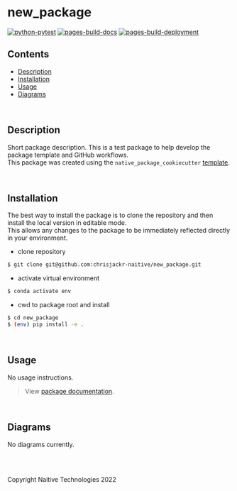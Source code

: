 # new_package

[![python-pytest](https://github.com/chrisjackr-naitive/new_package/actions/workflows/python-test.yml/badge.svg)](https://github.com/chrisjackr-naitive/new_package/actions/workflows/python-test.yml) [![pages-build-docs](https://github.com/chrisjackr-naitive/new_package/actions/workflows/pages-build-docs.yml/badge.svg)](https://github.com/chrisjackr-naitive/new_package/actions/workflows/pages-build-docs.yml) [![pages-build-deployment](https://github.com/chrisjackr-naitive/new_package/actions/workflows/pages/pages-build-deployment/badge.svg?branch=gh-pages)](https://github.com/chrisjackr-naitive/new_package/actions/workflows/pages/pages-build-deployment)

## Contents
- [Description](#description)
- [Installation](#installation)
- [Usage](#usage)
- [Diagrams](#diagrams)

<br>

## Description
Short package description. This is a test package to help develop the package template and GitHub workflows.\
This package was created using the `native_package_cookiecutter` [template](https://github.com/chrisjackr-naitive/package_template).

<br>

## Installation
The best way to install the package is to clone the repository and then install the local version in editable mode.\
This allows any changes to the package to be immediately reflected directly in your environment.

* clone repository
```bash
$ git clone git@github.com:chrisjackr-naitive/new_package.git
```
* activate virtual environment
```bash
$ conda activate env
```
* cwd to package root and install
```bash
$ cd new_package
$ (env) pip install -e .
```

<br>

## Usage
No usage instructions.
> View <a href=https://chrisjackr-naitive.github.io/new_package/index.html>package documentation</a>.

<br>

## Diagrams
No diagrams currently.

<br>
<br>

Copyright Naitive Technologies 2022

